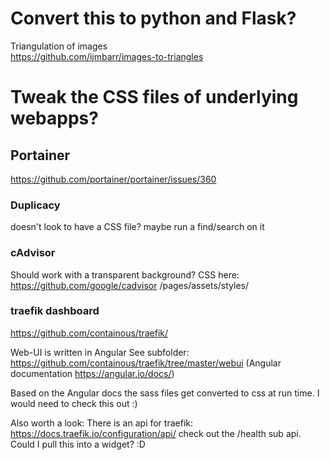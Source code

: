 # Convert this to python and Flask?
Triangulation of images  
https://github.com/ijmbarr/images-to-triangles

# Tweak the CSS files of underlying webapps?
## Portainer
https://github.com/portainer/portainer/issues/360

### Duplicacy
doesn't look to have a CSS file? maybe run a find/search on it

### cAdvisor
Should work with a transparent background?
CSS here:
https://github.com/google/cadvisor
/pages/assets/styles/

### traefik dashboard
https://github.com/containous/traefik/

Web-UI is written in Angular
See subfolder: https://github.com/containous/traefik/tree/master/webui
(Angular documentation https://angular.io/docs/)

Based on the Angular docs the sass files get converted to css at run time.
I would need to check this out :)

Also worth a look: There is an api for traefik:
https://docs.traefik.io/configuration/api/
check out the /health sub api.
Could I pull this into a widget? :D
